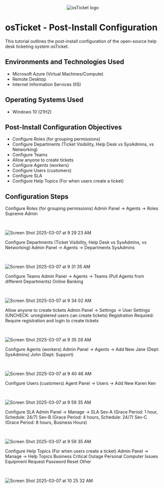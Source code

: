 <p align="center">
<img src="https://i.imgur.com/Clzj7Xs.png" alt="osTicket logo"/>
</p>

<h1>osTicket - Post-Install Configuration</h1>
This tutorial outlines the post-install configuration of the open-source help desk ticketing system osTicket.<br />

<h2>Environments and Technologies Used</h2>

- Microsoft Azure (Virtual Machines/Compute)
- Remote Desktop
- Internet Information Services (IIS)

<h2>Operating Systems Used </h2>

- Windows 10</b> (21H2)

<h2>Post-Install Configuration Objectives</h2>

- Configure Roles (for grouping permissions)
- Configure Departments (Ticket Visibility, Help Desk vs SysAdmins, vs Networking)
- Configure Teams
- Allow anyone to create tickets
- Configure Agents (workers)
- Configure Users (customers)
- Configure SLA
- Configure Help Topics (For when users create a ticket)

<h2>Configuration Steps</h2>

<p>
Configure Roles (for grouping permissions)
Admin Panel -> Agents -> Roles
Supreme Admin
</p>
<br />

![Screen Shot 2025-03-07 at 9 29 23 AM](https://github.com/user-attachments/assets/987273ab-65b0-480c-ad6e-00e5f13b7f07)


<p>
Configure Departments (Ticket Visibility, Help Desk vs SysAdmins, vs Networking)
Admin Panel -> Agents -> Departments
SysAdmins
</p>
<br />

![Screen Shot 2025-03-07 at 9 31 35 AM](https://github.com/user-attachments/assets/b59a284a-6d71-48f8-9668-b70afe3d42a9)


<p>
Configure Teams
Admin Panel -> Agents -> Teams (Pull Agents from different Departments)
Online Banking
</p>
<br />

![Screen Shot 2025-03-07 at 9 34 02 AM](https://github.com/user-attachments/assets/d879884d-7fd2-4220-97ac-899c6f50e4b6)


<p>
Allow anyone to create tickets
Admin Panel -> Settings -> User Settings (UNCHECK: unregistered users can create tickets)
Registration Required: Require registration and login to create tickets 
</p>
<br />

![Screen Shot 2025-03-07 at 9 35 28 AM](https://github.com/user-attachments/assets/062bc273-b7af-4077-bfc5-2d9c52889669)

<p>
Configure Agents (workers)
Admin Panel -> Agents -> Add New
Jane (Dept: SysAdmins)
John (Dept: Support)
</p>
<br />

![Screen Shot 2025-03-07 at 9 40 46 AM](https://github.com/user-attachments/assets/e1e7be63-e307-4979-830e-d3406cd19066)

<p>
Configure Users (customers)
Agent Panel -> Users -> Add New
Karen
Ken
</p>
<br />

![Screen Shot 2025-03-07 at 9 59 35 AM](https://github.com/user-attachments/assets/e664a1f7-bfc7-4cbf-afbe-629ad8d81bd1)

<p>
Configure SLA
Admin Panel -> Manage -> SLA
Sev-A (Grace Period: 1 hour, Schedule: 24/7)
Sev-B (Grace Period: 4 hours, Schedule: 24/7)
Sev-C (Grace Period: 8 hours, Business Hours)
</p>
<br />

![Screen Shot 2025-03-07 at 9 59 35 AM](https://github.com/user-attachments/assets/7e6f065d-cbad-48dd-80aa-8ba2dd4fc798)

<p>
Configure Help Topics (For when users create a ticket)
Admin Panel -> Manage -> Help Topics
Business Critical Outage
Personal Computer Issues
Equipment Request
Password Reset
Other
</p>
<br />

![Screen Shot 2025-03-07 at 10 25 32 AM](https://github.com/user-attachments/assets/5414af91-6ea3-411c-949e-3ba62ba964fe)


